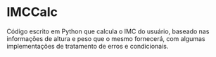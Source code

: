 # IMCCalc
Código escrito em Python que calcula o IMC do usuário, baseado nas informações de altura e peso que o mesmo fornecerá, com algumas implementações de tratamento de erros e condicionais.
